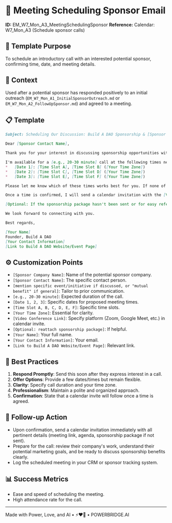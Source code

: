 # 📧 Meeting Scheduling Sponsor Email

**ID:** EM_W7_Mon_A3_MeetingSchedulingSponsor
**Reference:** Calendar: W7_Mon_A3 (Schedule sponsor calls)

## 📝 Template Purpose
To schedule an introductory call with an interested potential sponsor, confirming time, date, and meeting details.

## 🎯 Context
Used after a potential sponsor has responded positively to an initial outreach (`EM_W7_Mon_A1_InitialSponsorOutreach.md` or `EM_W7_Mon_A2_FollowUpSponsor.md`) and agreed to a meeting.

## 📋 Template

```markdown
Subject: Scheduling Our Discussion: Build A DAO Sponsorship & [Sponsor Company Name]

Dear [Sponsor Contact Name],

Thank you for your interest in discussing sponsorship opportunities with Build A DAO. We're excited to explore how we can partner with [Sponsor Company Name] for [mention specific event/initiative if discussed, or "mutual benefit" if general].

I'm available for a [e.g., 20-30 minute] call at the following times next week:
*   [Date 1]: [Time Slot A], [Time Slot B] ([Your Time Zone])
*   [Date 2]: [Time Slot C], [Time Slot D] ([Your Time Zone])
*   [Date 3]: [Time Slot E], [Time Slot F] ([Your Time Zone])

Please let me know which of these times works best for you. If none of these are suitable, please suggest a time that is, or feel free to share your scheduling link.

Once a time is confirmed, I will send a calendar invitation with the [Video Conference Link] and a brief agenda for our conversation.

[Optional: If the sponsorship package hasn't been sent or for easy reference: "I've (re)attached our sponsorship package for your convenience."]

We look forward to connecting with you.

Best regards,

[Your Name]
Founder, Build A DAO
[Your Contact Information]
[Link to Build A DAO Website/Event Page]
```

## ⚙️ Customization Points
- `[Sponsor Company Name]`: Name of the potential sponsor company.
- `[Sponsor Contact Name]`: The specific contact person.
- `[mention specific event/initiative if discussed, or "mutual benefit" if general]`: Tailor to prior communication.
- `[e.g., 20-30 minute]`: Expected duration of the call.
- `[Date 1, 2, 3]`: Specific dates for proposed meeting times.
- `[Time Slot A, B, C, D, E, F]`: Specific time slots.
- `[Your Time Zone]`: Essential for clarity.
- `[Video Conference Link]`: Specify platform (Zoom, Google Meet, etc.) in calendar invite.
- `[Optional: reattach sponsorship package]`: If helpful.
- `[Your Name]`: Your full name.
- `[Your Contact Information]`: Your email.
- `[Link to Build A DAO Website/Event Page]`: Relevant link.

## 📌 Best Practices
1.  **Respond Promptly**: Send this soon after they express interest in a call.
2.  **Offer Options**: Provide a few dates/times but remain flexible.
3.  **Clarity**: Specify call duration and your time zone.
4.  **Professionalism**: Maintain a polite and organized approach.
5.  **Confirmation**: State that a calendar invite will follow once a time is agreed.

## 🔄 Follow-up Action
- Upon confirmation, send a calendar invitation immediately with all pertinent details (meeting link, agenda, sponsorship package if not sent).
- Prepare for the call: review their company's work, understand their potential marketing goals, and be ready to discuss sponsorship benefits clearly.
- Log the scheduled meeting in your CRM or sponsor tracking system.

## 📊 Success Metrics
- Ease and speed of scheduling the meeting.
- High attendance rate for the call.

---
Made with Power, Love, and AI • ⚡️❤️🤖 • POWERBRIDGE.AI 